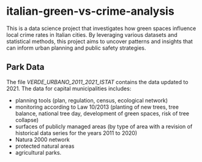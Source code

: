 # italian-green-vs-crime-analysis
This is a data science project that investigates how green spaces influence local crime rates in Italian cities. By leveraging various datasets and statistical methods, this project aims to uncover patterns and insights that can inform urban planning and public safety strategies.


## Park Data 
The file *VERDE_URBANO_2011_2021_ISTAT* contains the data updated to 2021. The data for capital municipalities includes:

- planning tools (plan, regulation, census, ecological network)
- monitoring according to Law 10/2013 (planting of new trees, tree balance, national tree day, development of green spaces, risk of tree collapse)
- surfaces of publicly managed areas (by type of area with a revision of historical data series for the years 2011 to 2020)
- Natura 2000 network
- protected natural areas
- agricultural parks.
